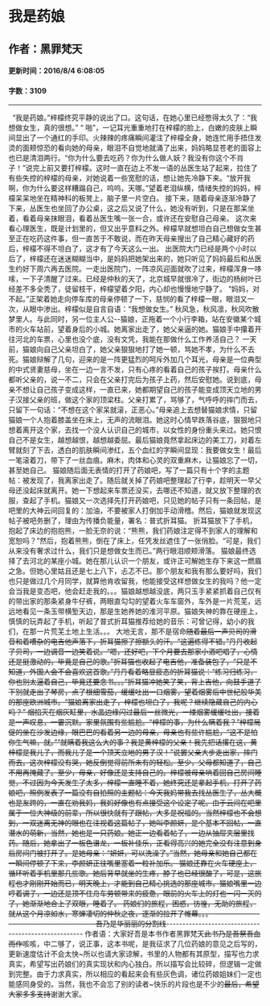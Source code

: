 # 我是药娘
## 作者：黑罪梵天
#### 更新时间：2016/8/4 6:08:05
#### 字数：3109
***
&nbsp;  “我是药娘。”梓檬终究平静的说出了口。这句话，在她心里已经憋得太久了：“我想做女生，真的很想。”
 “ 啪”，一记耳光重重地打在梓檬的脸上，白嫩的皮肤上瞬间显出了一个通红的手印。火辣辣的疼痛瞬间灌注了梓檬全身，她连忙用手捂住发烫的面颊惊恐的看向她的母亲，眼泪不自觉地就涌了出来，妈妈略显苍老的面容上也已是清泪两行。“你为什么要去吃药？你为什么做人妖？我没有你这个不肖子！”说完上前又要打梓檬。这时一直在边上不发一语的丛医生站了起来，拉住了有些失控的梓檬的母亲，对她说着一些宽慰的话，想让她先冷静下来。“放开我啊，你为什么要这样糟蹋自己，呜呜，天哪。”望着老泪纵横，情绪失控的妈妈，梓檬呆呆地坐在精神科的板凳上，脑子里一片空白。
  接下来，随着母亲逐渐冷静了下来，丛医生也坐回了办公桌，这之后又说了什么，她没有听到，只是在那呆坐着，看着母亲抹眼泪，看着丛医生嘴一张一合，或许还在安慰自己母亲。
  这次来看心理医生，既是计划里的，但又出乎意料之外。梓檬早就想坦白自己想做女生甚至正在吃药这件事，但一直苦于不敢说，而在昨天母亲搜出了自己精心藏好的药后，梓檬不得不坦白了，这才有了今天这么一出。
  出医院大门已经是两个小时以后了，梓檬还在迷迷糊糊当中，是妈妈把她架出来的，她只听见了妈妈最后和丛医生约好下周六再去医院。一走出医院门，一阵凉风迎面就吹了过来，梓檬浑身一哆嗦，一下子清醒了过来。已经是仲秋的天了，北京城早就很冷了，街边的杨树叶已经差不多全秃了，徒留枝干，梓檬望着夕阳，内心却也慢慢地宁静了。
  “妈妈，对不起。”正架着她走向停车库的母亲停顿了一下，慈悯的看了梓檬一眼，眼泪又一次，从眼中渗出。梓檬似是自言自语：“我想做女生。”
  秋风急，秋风凛，秋风吹散梦里人。与此同时，另一位主人公--猫娘，正拖着一个小行李箱，站在安徽某个城市的火车站前，望着身后的小城。她离家出走了，她父亲逼的她。猫娘手中攥着开往河北的车票，心里也没个底，没有文凭，我能在那做什么工作养活自己？
  一天前，猫娘向自己父亲坦白了，她父亲狠狠地打了她一顿，骂她不孝，为什么不去死。猫娘辩解了几句，迎来的是一阵更猛烈的呵斥外加几个耳光，母亲是一位典型的中式贤妻慈母，坐在一边一言不发，只有心疼的看着自己的孩子挨打。母亲什么都听父亲的，说一不二，只会在父亲打完后为孩子上药，然后安慰她。说到底，母亲不想让自己孩子变成这样，一直已来，她都期望自己的孩子能变成顶天立地的男子汉接父亲的班，做这个家的顶梁柱。父亲打累了，骂够了，气呼呼的摔门而去，只留下一句话：“不想在这个家呆就滚，正恶心。”母亲追上去想替猫娘求情，只留猫娘一个人抱着膝盖坐在床上，无声的流眼泪。她这时心情早跌落谷底，狠狠地只想着离开这个家，去找一个没人认识自己的城市，以女性的身份重头来过。她只恨自己不是女生，越想越恨，越想越委屈。最后猫娘竟然拿起床边的美工刀，对着左臂就刻了下去，透白的肌肤瞬间渗红，五个血红的字瞬间显现：我要做女生！最后一笔滚着刀，带下了一丝血痕。麻木，肉体和心灵的双重麻木，让猫娘忘了一切，甚至她自己。
  猫娘随后面无表情的打开了药娘吧，写了一篇只有十个字的主题帖：被发现了，我离家出走了。随后就关掉了药娘吧整理起了行李，趁明天一早父母还没起床就离开。她一下想起来车票还没买，去哪还不知道，就又放下整理的衣服，查起了手机。猫娘又一次选择先打开药娘吧，只见她的帖子只有一条回帖，是吧里的大神云间回复的：加油，不要被家人打倒加手动滑稽。然后，猫娘就发现这帖子被吧务删了，理由为传播负能量，署名：普式折耳猫。
  折耳猫放下了手机，抱起了床边的抱抱熊，一脸无奈的说：“熊熊，我们药娘注定得不到家人的理解和宽恕吗？”然后，抱着熊熊，倒在了床上，任凭发丝遮住了一张俏脸。“可是，我们从来没有奢求过什么，我们只是想做女生而已。”两行眼泪顺颊滑落。
  猫娘最终选择了去河北的某座小城。她在那儿认识一个朋友，或许正可解她生存下来这一燃眉之急。但她心里姑且还是七上八下，忐忑不已。那个朋友和我有那么要好吗，我们也只是做过几个月同学，就算他肯收留我，他能接受这样想做女生的我吗？他一定会当我是变态吧，他会赶走我的。。。猫娘越想越没底，两只玉手紧紧抓着自己仅有的带出家的那条紧身牛仔裤，两眼直勾勾的望着火车车窗外，车外是一片荒芜，远远地看见一条玉带横堑天边，那是生她养她的淮河平原。猫娘失神的靠在硬座上，慎慎的玩弄起了手机，听起了普式折耳猫推荐给她的音乐：可曾记得，幼小的我们，在那一片荒芜土地上生活。。。
  大地无言，那不是宿命~~随着最后一声贝司的滑音和着嘈杂的电吉他声落下，折耳猫擦了擦额头的汗。“这遍练得不错。”丹丹收起了贝司，一边调音一边笑着说。“嗯，还好吧，下个月要去那家小酒吧唱了，心情还是挺激动的，毕竟是自己的歌。”折耳猫也收起了电吉他，准备装包了，“只是不知道，外国人会不会喜欢这首歌。”丹丹看着略显疲态的折耳猫说：“练习归练习，你也别太逼着自己，毕竟还要念书。。。”折耳猫冲她笑了笑，背上吉他，向鼓手道了下别就走出了琴房，点了根细雪茄，缓缓吐出一口烟雾，望着烟雾后中世纪般华美的那座欧洲城市。“猫娘离家出走了，梓檬也坦白了，我呢？继续隐藏自己的内心吗？”
  烟掐灭在烟灰缸里，水晶边缘闪过最后一丝微光，一缕烟雾缓缓吐出，接着是一声叹息，一霎沉默。家里氛围有些尴尬。“梓檬的事，为什么瞒着我？”梓檬局促的坐在沙发边缘，眼巴巴的看着另一边的母亲，母亲也有些许尴尬，“这不是怕你生气嘛，就。”“就瞒着我这么大的事？我是黄梓檬的父亲！我先把话撂在这，黄梓檬是我儿子，而我儿子是一个顶天立地的男子汉！”说罢父亲大步走出家，摔门而去。这次梓檬没有哭，她反倒觉得前所未有的轻松。至少，父母都知道了，自己不用再掩藏了。至少，母亲，好像还是支持自己的。梓檬被母亲哄着回自己房间睡觉，不过因为今天发生了太多，梓檬一直睡不着，她终究还是拿起手机，打开了药娘吧，照例发表了一篇没有自拍照的主题帖：今天我妈带我去找丛医生了，丛大概也是友跨的，一直在劝我妈，我妈好像也有点接受这个设定了呢。由于云间在吧里属于一位大神级的前辈，所以很快就有了跟帖，大多是祝福的。当然梓檬也不会想到，一双迷离无神的眼也在注视着这篇帖子，她叫李颜妍，是个基本不回帖，一直潜水的萌新，当然，她也是一只药娘。她正一边看着帖子，一边从抽屉夹层里找药。随后，她拿出了一板色谱龙，一板补佳乐，正看得高兴的她完全没有注意到身后房间门被打开了。是她母亲：“妍妍，可以洗澡了。”当然，她母亲和她自己都在一瞬间停顿了下来，李颜妍正往嘴里塞着一粒补加乐。
  猫娘还靠在火车硬座上，循环听着手机里那几些歌。她后背早就坐的生疼，脖子也已经很酸了，可是，这旅程也才刚刚开始而已，明天晚上，才能到自己精心挑选的那座城市。猫娘嘴里一边哼着调子，一边还是顶不住舟车劳顿带来的疲惫，眼前的火车上的灯也一闪一灭的了，她渐渐地合上了双眼，睡着了。
  药娘们的旅程，困惑，彷徨，无助的旅程，就从这个月凉如水，寒蝉凄切的仲秋之夜，逐渐的拉开了帷幕。。。
 -----------------------------------------吾乃是华丽丽的分割线~~----------------------------------------------------
  作者语：大家好吾是本书作者黑罪梵天~~此书乃是吾祭吾血而作~~咳咳，中二够了，说正事，这本书呢，是我征求了几位药娘的意见之后写的，更新速度估计不会太快~所以也请大家谅解，书里的人物都有其原型，描写也力求真实，希望写出药娘们的真实现状和内心独白。所以描写会比较碎，但逻辑一定做到完整。由于力求真实，所以相应的看起来会有些灰色调，诸位药娘姐妹们一定也能感同身受的。当然，我也不会忘了别的读者~快乐的片段也是不少的~~最后，希望大家多多支持~~谢谢大家。
                         